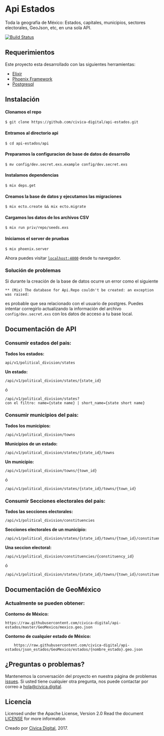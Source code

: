 # Api Estados

Toda la geografía de México: Estados, capitales, municipios, sectores electorales, GeoJson, etc, en una sola API.

[![Build Status](https://semaphoreci.com/api/v1/gidrek/api-estados/branches/master/shields_badge.svg)](https://semaphoreci.com/gidrek/api-estados)


## Requerimientos
Este proyecto esta desarrollado con las siguientes herramientas:

* [Elixir](http://elixir-lang.org/install.html)
* [Phoenix Framework](http://www.phoenixframework.org/docs/installation)
* [Postgresql](https://www.postgresql.org/docs/9.6/static/index.html)

## Instalación

#### Clonamos el repo
   
    $ git clone https://github.com/civica-digital/api-estados.git

#### Entramos al directorio api

	$ cd api-estados/api

#### Preparamos la configuracion de base de datos de desarrollo

	$ mv config/dev.secret.exs.example config/dev.secret.exs

#### Instalamos dependencias
	
	$ mix deps.get

#### Creamos la base de datos y ejecutamos las migraciones

	$ mix ecto.create && mix ecto.migrate

#### Cargamos los datos de los archivos CSV

	$ mix run priv/repo/seeds.exs

#### Iniciamos el server de pruebas

	$ mix phoenix.server
	
Ahora puedes visitar [`localhost:4000`](http://localhost:4000) desde tu navegador.

### Solución de problemas
Si durante la creación de la base de datos ocurre un error como el siguiente
```
** (Mix) The database for Api.Repo couldn't be created: an exception was raised:
```
es probable que sea relacionado con el usuario de postgres. Puedes intentar corregirlo actualizando la información del archivo `config/dev.secret.exs` con los datos de acceso a tu base local.


## Documentación de API

### Consumir estados del pais:
	
**Todos los estados:** 

	api/v1/political_division/states
   
**Un estado:** 

	/api/v1/political_division/states/{state_id}

ó 
	
	/api/v1/political_division/states?
	con el filtro: name={state name} | short_name={state short name} 
	
### Consumir municipios del pais:

**Todos los municipios:** 
	
	/api/v1/political_division/towns
		
**Municipios de un estado:** 

	/api/v1/political_division/states/{state_id}/towns
		
**Un municipio:** 
	
	/api/v1/political_division/towns/{town_id}
ó 
	
	/api/v1/political_division/states/{state_id}/towns/{town_id}
		
		
### Consumir Secciones electorales del pais:

**Todos las secciones electorales:** 
	
	/api/v1/political_division/constituencies
		
**Secciones electorales de un municipio:** 
	
	/api/v1/political_division/states/{state_id}/towns/{town_id}/constituencies
		
**Una seccion electoral:** 
	
	/api/v1/political_division/constituencies/{constituency_id}
ó 
	
	/api/v1/political_division/states/{state_id}/towns/{town_id}/constituencies/{constituency_id}

## Documentación de GeoMéxico

### Actualmente se pueden obtener:

**Contorno de México:** 
 
    https://raw.githubusercontent.com/civica-digital/api-estados/master/GeoMexico/mexico.geo.json
	
**Contorno de cualquier estado de México:** 	

		https://raw.githubusercontent.com/civica-digital/api-estados/json_estados/GeoMexico/estados/{nombre_estado}.geo.json

## ¿Preguntas o problemas? 

Mantenemos la conversación del proyecto en nuestra página de problemas [issues](https://github.com/civica-digital/api-estados/issues). Si usted tiene cualquier otra pregunta, nos puede contactar por correo a <hola@civica.digital>.


## Licencia

Licensed under the Apache License, Version 2.0 Read the document [LICENSE](http://www.apache.org/licenses/LICENSE-2.0) for more information

Creado por [Cívica Digital](http://www.civica.digital), 2017.
